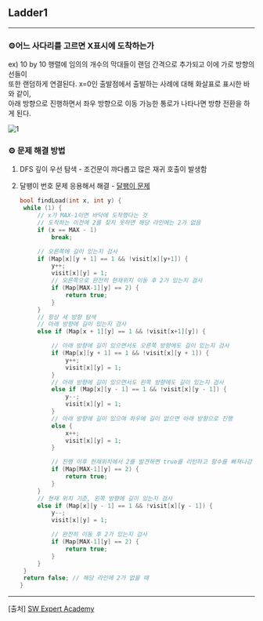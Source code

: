 ## **Ladder1**

***



### **⚙어느 사다리를 고르면 X표시에 도착하는가**

ex) 10 by 10 행렬에 임의의 개수의 막대들이 랜덤 간격으로 추가되고 이에 가로 방향의 선들이<br> 또한 랜덤하게 연결된다. x=0인 출발점에서 출발하는 사례에 대해 화살표로 표시한 바와 같이, <br> 아래 방향으로 진행하면서 좌우 방향으로 이동 가능한 통로가 나타나면 방향 전환을 하게 된다.

![1](https://user-images.githubusercontent.com/55940552/105358912-1d0a3980-5c3a-11eb-9e4e-9a4875d439ba.PNG)



### **⚙ 문제 해결 방법**

1. DFS 깊이 우선 탐색 - 조건문이 까다롭고 많은 재귀 호출이 발생함

2. 달팽이 번호 문제 응용해서 해결 - [달팽이 문제](https://github.com/Lee-HyeongSeok/SW_expert_examples/tree/main/test/Snail_number)

   ```c
   bool findLoad(int x, int y) {
   	while (1) {
   		// x가 MAX-1이면 바닥에 도착했다는 것
   		// 도착하는 이전에 2를 찾지 못하면 해당 라인에는 2가 없음
   		if (x == MAX - 1)
   			break;
   
   		// 오른쪽에 길이 있는지 검사
   		if (Map[x][y + 1] == 1 && !visit[x][y+1]) {
   			y++;
   			visit[x][y] = 1;
   			// 오른쪽으로 완전히 현재위치 이동 후 2가 있는지 검사
   			if (Map[MAX-1][y] == 2) {
   				return true;
   			}
   		}
   		// 항상 세 방향 탐색
   		// 아래 방향에 길이 있는지 검사 
   		else if (Map[x + 1][y] == 1 && !visit[x+1][y]) {
   
   			// 아래 방향에 길이 있으면서도 오른쪽 방향에도 길이 있는지 검사
   			if (Map[x][y + 1] == 1 && !visit[x][y + 1]) {
   				y++;
   				visit[x][y] = 1;
   			}
   			// 아래 방향에 길이 있으면서도 왼쪽 방향에도 길이 있는지 검사
   			else if (Map[x][y - 1] == 1 && !visit[x][y - 1]) {
   				y--;
   				visit[x][y] = 1;
   			}
   			// 아래 방향에 길이 있으며 좌우에 길이 없으면 아래 방향으로 진행
   			else {
   				x++;
   				visit[x][y] = 1;
   			}
   
   			// 진행 이후 현재위치에서 2를 발견하면 true를 리턴하고 함수를 빠져나감
   			if (Map[MAX-1][y] == 2) {
   				return true;
   			}
   		}
   		// 현재 위치 기준, 왼쪽 방향에 길이 있는지 검사 
   		else if (Map[x][y - 1] == 1 && !visit[x][y - 1]) {
   			y--;
   			visit[x][y] = 1;
   
   			// 완전히 이동 후 2가 있는지 검사
   			if (Map[MAX-1][y] == 2) {
   				return true;
   			}
   		}
   	}
   	return false; // 해당 라인에 2가 없을 때 
   }
   ```
   
***   

[출처]
[SW Expert Academy](https://swexpertacademy.com/main/main.do)
   